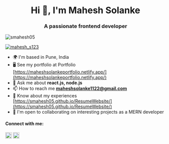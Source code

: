 <h1 align="center">Hi 👋, I'm Mahesh Solanke</h1>
<h3 align="center">A passionate frontend developer</h3>

<p align="left"> <img src="https://komarev.com/ghpvc/?username=smahesh05&label=Profile%20views&color=0e75b6&style=flat" alt="smahesh05" /> </p>

<p align="left"> <a href="https://twitter.com/mahesh_s123" target="blank"><img src="https://img.shields.io/twitter/follow/mahesh_s123?logo=twitter&style=for-the-badge" alt="mahesh_s123" /></a> </p>

- 🌍 I'm based in Pune, India
- 🖥️  See my portfolio at Portfolio [https://maheshsolankeportfolio.netlify.app/](https://maheshsolankeportfolio.netlify.app/)
- 💬 Ask me about **react.js, node.js**
- 📫 How to reach me **maheshsolanke1122@gmail.com**
- 📄 Know about my experiences [https://smahesh05.github.io/ResumeWebsite/](https://smahesh05.github.io/ResumeWebsite/)
- 🤝 I'm open to collaborating on interesting projects as a MERN developer

<h4 align="left">Connect with me:</h4>
<p align="left">
<a href="https://twitter.com/mahesh_s123" target="blank"><img align="center" src="https://raw.githubusercontent.com/rahuldkjain/github-profile-readme-generator/master/src/images/icons/Social/twitter.svg" alt="mahesh_s123" height="20" width="20" /></a>
<a href="https://linkedin.com/in/https://www.linkedin.com/in/mahesh-solanke-254a91213/" target="blank"><img align="center" src="https://raw.githubusercontent.com/rahuldkjain/github-profile-readme-generator/master/src/images/icons/Social/linked-in-alt.svg" alt="https://www.linkedin.com/in/mahesh-solanke-254a91213/" height="20" width="20" /></a>
</p>





